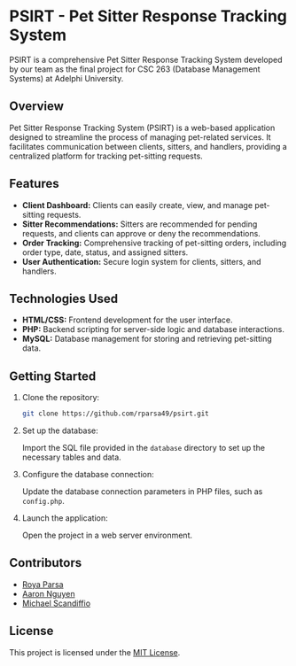 # PSIRT - Pet Sitter Response Tracking System

PSIRT is a comprehensive Pet Sitter Response Tracking System developed by our team as the final project for CSC 263 (Database Management Systems) at Adelphi University.

## Overview

Pet Sitter Response Tracking System (PSIRT) is a web-based application designed to streamline the process of managing pet-related services. It facilitates communication between clients, sitters, and handlers, providing a centralized platform for tracking pet-sitting requests.

## Features

- **Client Dashboard:** Clients can easily create, view, and manage pet-sitting requests.
- **Sitter Recommendations:** Sitters are recommended for pending requests, and clients can approve or deny the recommendations.
- **Order Tracking:** Comprehensive tracking of pet-sitting orders, including order type, date, status, and assigned sitters.
- **User Authentication:** Secure login system for clients, sitters, and handlers.

## Technologies Used

- **HTML/CSS:** Frontend development for the user interface.
- **PHP:** Backend scripting for server-side logic and database interactions.
- **MySQL:** Database management for storing and retrieving pet-sitting data.

## Getting Started

1. Clone the repository:

   ```bash
   git clone https://github.com/rparsa49/psirt.git
   ```

2. Set up the database:

   Import the SQL file provided in the `database` directory to set up the necessary tables and data.

3. Configure the database connection:

   Update the database connection parameters in PHP files, such as `config.php`.

4. Launch the application:

   Open the project in a web server environment.

## Contributors

- [Roya Parsa](https://github.com/rparsa49)
- [Aaron Nguyen](https://github.com/ilikemahmilk)
- [Michael Scandiffio ](https://github.com/MichaelScan27)

## License

This project is licensed under the [MIT License](LICENSE).
```
